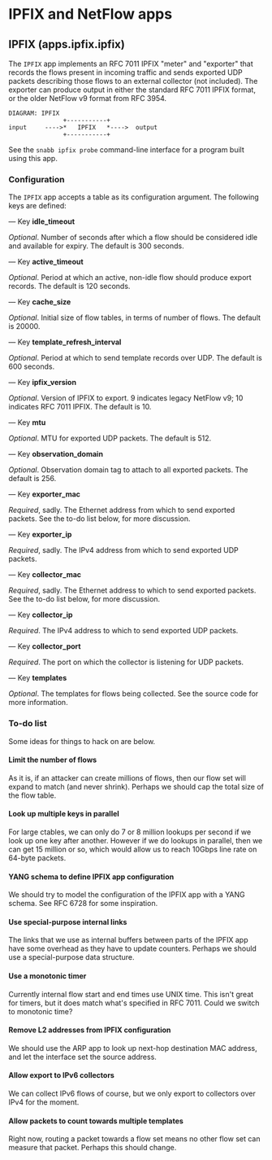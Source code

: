 # IPFIX and NetFlow apps

## IPFIX (apps.ipfix.ipfix)

The `IPFIX` app implements an RFC 7011 IPFIX "meter" and "exporter"
that records the flows present in incoming traffic and sends exported
UDP packets describing those flows to an external collector (not
included).  The exporter can produce output in either the standard RFC
7011 IPFIX format, or the older NetFlow v9 format from RFC 3954.

    DIAGRAM: IPFIX
                   +-----------+
    input     ---->*   IPFIX   *---->  output
                   +-----------+

See the `snabb ipfix probe` command-line interface for a program built
using this app.

### Configuration

The `IPFIX` app accepts a table as its configuration argument. The
following keys are defined:

— Key **idle_timeout**

*Optional*.  Number of seconds after which a flow should be considered
idle and available for expiry.  The default is 300 seconds.

— Key **active_timeout**

*Optional*.  Period at which an active, non-idle flow should produce
export records.  The default is 120 seconds.

— Key **cache_size**

*Optional*.  Initial size of flow tables, in terms of number of flows.
The default is 20000.

— Key **template_refresh_interval**

*Optional*.  Period at which to send template records over UDP.  The
default is 600 seconds.

— Key **ipfix_version**

*Optional*.  Version of IPFIX to export.  9 indicates legacy NetFlow
v9; 10 indicates RFC 7011 IPFIX.  The default is 10.

— Key **mtu**

*Optional*.  MTU for exported UDP packets.  The default is 512.

— Key **observation_domain**

*Optional*.  Observation domain tag to attach to all exported packets.
The default is 256.

— Key **exporter_mac**

*Required*, sadly.  The Ethernet address from which to send exported
packets.  See the to-do list below, for more discussion.

— Key **exporter_ip**

*Required*, sadly.  The IPv4 address from which to send exported UDP
packets.

— Key **collector_mac**

*Required*, sadly.  The Ethernet address to which to send exported
packets.  See the to-do list below, for more discussion.

— Key **collector_ip**

*Required*.  The IPv4 address to which to send exported UDP packets.

— Key **collector_port**

*Required*.  The port on which the collector is listening for UDP
packets.

— Key **templates**

*Optional*.  The templates for flows being collected.  See the source
code for more information.

### To-do list

Some ideas for things to hack on are below.

#### Limit the number of flows

As it is, if an attacker can create millions of flows, then our flow
set will expand to match (and never shrink).  Perhaps we should cap
the total size of the flow table.

#### Look up multiple keys in parallel

For large ctables, we can only do 7 or 8 million lookups per second if
we look up one key after another.  However if we do lookups in
parallel, then we can get 15 million or so, which would allow us to
reach 10Gbps line rate on 64-byte packets.

#### YANG schema to define IPFIX app configuration

We should try to model the configuration of the IPFIX app with a YANG
schema.  See RFC 6728 for some inspiration.

#### Use special-purpose internal links

The links that we use as internal buffers between parts of the IPFIX
app have some overhead as they have to update counters.  Perhaps we
should use a special-purpose data structure.

#### Use a monotonic timer

Currently internal flow start and end times use UNIX time.  This isn't
great for timers, but it does match what's specified in RFC 7011.
Could we switch to monotonic time?

#### Remove L2 addresses from IPFIX configuration

We should use the ARP app to look up next-hop destination MAC address,
and let the interface set the source address.

#### Allow export to IPv6 collectors

We can collect IPv6 flows of course, but we only export to collectors
over IPv4 for the moment.

#### Allow packets to count towards multiple templates

Right now, routing a packet towards a flow set means no other flow set
can measure that packet.  Perhaps this should change.
